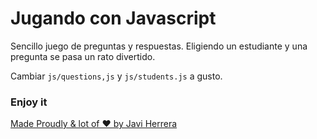 # Jugando con Javascript

Sencillo juego de preguntas y respuestas. Eligiendo un estudiante y una pregunta se pasa un rato divertido.

Cambiar `js/questions,js` y `js/students.js` a gusto.

### Enjoy it

[Made Proudly & lot of ️️❤️ by Javi Herrera](https://javier-herrera.com)